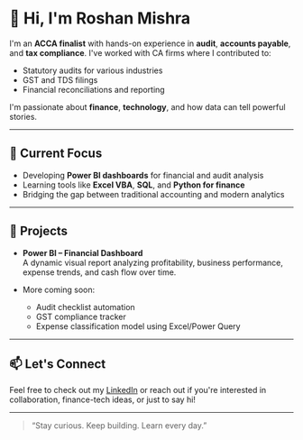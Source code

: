 # 👋 Hi, I'm Roshan Mishra

I'm an **ACCA finalist** with hands-on experience in **audit**, **accounts payable**, and **tax compliance**. I've worked with CA firms where I contributed to:
- Statutory audits for various industries  
- GST and TDS filings  
- Financial reconciliations and reporting  

I'm passionate about **finance**, **technology**, and how data can tell powerful stories.

---

## 🔧 Current Focus
- Developing **Power BI dashboards** for financial and audit analysis  
- Learning tools like **Excel VBA**, **SQL**, and **Python for finance**  
- Bridging the gap between traditional accounting and modern analytics  

---

## 📌 Projects
- **Power BI – Financial Dashboard**  
  A dynamic visual report analyzing profitability, business performance, expense trends, and cash flow over time.

- More coming soon:  
  - Audit checklist automation  
  - GST compliance tracker  
  - Expense classification model using Excel/Power Query

---

## 📫 Let's Connect
Feel free to check out my [LinkedIn](https://www.linkedin.com/in/roshanmishra2111) or reach out if you're interested in collaboration, finance-tech ideas, or just to say hi!

---

> “Stay curious. Keep building. Learn every day.”
